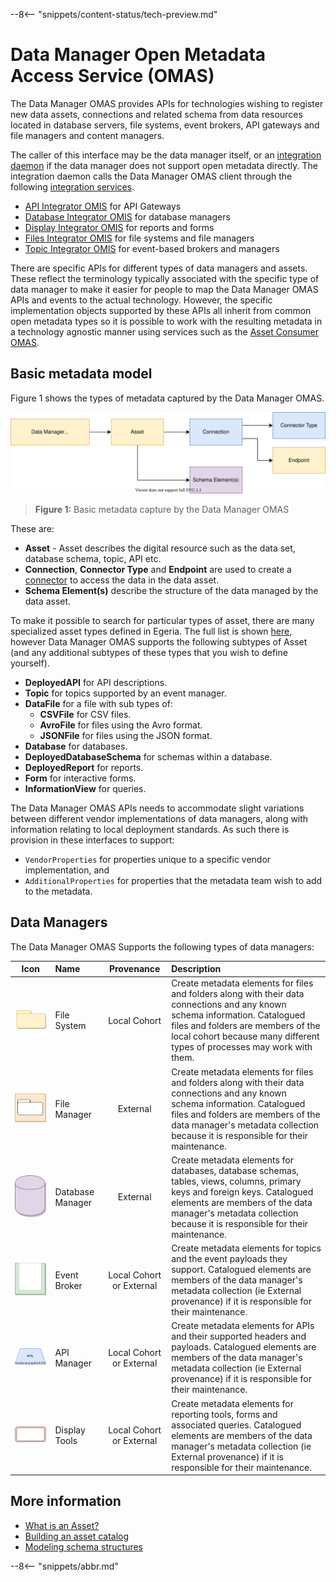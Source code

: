 <!-- SPDX-License-Identifier: CC-BY-4.0 -->
<!-- Copyright Contributors to the Egeria project. -->

--8<-- "snippets/content-status/tech-preview.md"

# Data Manager Open Metadata Access Service (OMAS)

The Data Manager OMAS provides APIs for technologies wishing to register new data assets, connections and related schema from data resources located in database servers, file systems, event brokers, API gateways and file managers and content managers.

The caller of this interface may be the data manager itself, or an [integration daemon](/concepts/integration-daemon) if the data manager does not support open metadata directly.
The integration daemon calls the Data Manager OMAS client through the following
[integration services](/services/omis).

* [API Integrator OMIS](/services/omis/api-integrator/overview) for API Gateways
* [Database Integrator OMIS](/services/omis/database-integrator/overview) for database managers
* [Display Integrator OMIS](/services/omis/display-integrator/overview) for reports and forms
* [Files Integrator OMIS](/services/omis/files-integrator/overview) for file systems and file managers
* [Topic Integrator OMIS](/services/omis/topic-integrator/overview) for event-based brokers and managers

There are specific APIs for different types of data managers and assets.  These reflect
the terminology typically associated with the specific type of data manager to make it easier
for people to map the Data Manager OMAS APIs and events to the actual technology.
However, the specific implementation objects supported by these APIs all inherit from common
open metadata types so it is possible to work with the resulting metadata in a technology
agnostic manner using services such as the [Asset Consumer OMAS](/services/omas/asset-consumer/overview).

## Basic metadata model

Figure 1 shows the types of metadata captured by the Data Manager OMAS.

![Figure 1](basic-model.svg)
> **Figure 1:** Basic metadata capture by the Data Manager OMAS

These are:

* **Asset** - Asset describes the digital resource such as the data set, database schema, topic, API etc.
* **Connection**, **Connector Type** and **Endpoint** are used to create a [connector](/concepts/connector)
to access the data in the data asset.
* **Schema Element(s)** describe the structure of the data managed by the data asset.

To make it possible to search for particular types of asset, there are many specialized asset types defined in Egeria.
The full list is shown [here](/concepts/asset), however Data Manager OMAS supports
the following subtypes of Asset (and any additional subtypes of these types that you wish to define yourself).

* **DeployedAPI** for API descriptions.
* **Topic** for topics supported by an event manager.
* **DataFile** for a file with sub types of:
   * **CSVFile** for CSV files.
   * **AvroFile** for files using the Avro format.
   * **JSONFile** for files using the JSON format.
* **Database** for databases.
* **DeployedDatabaseSchema** for schemas within a database.
* **DeployedReport** for reports.
* **Form** for interactive forms.
* **InformationView** for queries.


The Data Manager OMAS APIs needs to accommodate slight variations between different vendor
implementations of data managers, along with information relating to local deployment standards.
As such there is provision in these interfaces to support:

* `VendorProperties` for properties unique to a specific vendor implementation, and
* `AdditionalProperties` for properties that the metadata team wish to add to the metadata.

## Data Managers

The Data Manager OMAS Supports the following types of data managers:

| Icon                                   | Name     | Provenance | Description |
| :----------------------------------:   | :---------- | :------------------------------------------------------: | :---------- |
| ![File System](file-system.svg)   | File System | Local Cohort | Create metadata elements for files and folders along with their data connections and any known schema information. Catalogued files and folders are members of the local cohort because many different types of processes may work with them. |
| ![File Manager](file-manager.svg) | File Manager | External  | Create metadata elements for files and folders along with their data connections and any known schema information. Catalogued files and folders are members of the data manager's metadata collection because it is responsible for their maintenance.|
| ![Database System](database-server.svg) | Database Manager | External | Create metadata elements for databases, database schemas, tables, views, columns, primary keys and foreign keys. Catalogued elements are members of the data manager's metadata collection because it is responsible for their maintenance.|
| ![Event Manager](event-broker.svg) | Event Broker | Local Cohort or External | Create metadata elements for topics and the event payloads they support. Catalogued elements are members of the data manager's metadata collection (ie External provenance) if it is responsible for their maintenance.|
| ![API Gateways](api-gateway.svg) | API Manager | Local Cohort or External | Create metadata elements for APIs and their supported headers and payloads. Catalogued elements are members of the data manager's metadata collection (ie External provenance) if it is responsible for their maintenance.|
| ![Display Tools](display-tools.svg) | Display Tools | Local Cohort or External | Create metadata elements for reporting tools, forms and associated queries. Catalogued elements are members of the data manager's metadata collection (ie External provenance) if it is responsible for their maintenance.|


## More information

* [What is an Asset?](/concepts/asset)
* [Building an asset catalog](/concepts/basic-concepts/#metadata-manager)
* [Modeling schema structures](/guides/developer/mapping-technology/modelling-schemas)


--8<-- "snippets/abbr.md"
